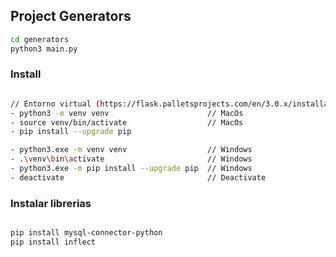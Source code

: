 ## Project Generators

```sh
cd generators
python3 main.py
```


### Install

```sh

// Entorno virtual (https://flask.palletsprojects.com/en/3.0.x/installation/)
- python3 -m venv venv                      // MacOs
- source venv/bin/activate                  // MacOs
- pip install --upgrade pip

- python3.exe -m venv venv                  // Windows
- .\venv\bin\activate                       // Windows
- python3.exe -m pip install --upgrade pip  // Windows
- deactivate                                // Deactivate

```


### Instalar librerias

```sh

pip install mysql-connector-python 
pip install inflect

```
